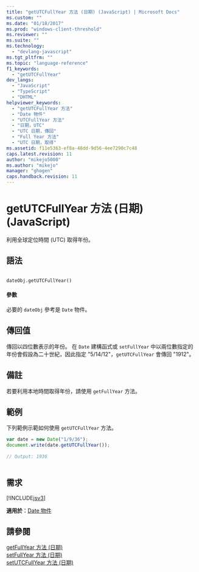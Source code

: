 ```yaml
---
title: "getUTCFullYear 方法 (日期) (JavaScript) | Microsoft Docs"
ms.custom: ""
ms.date: "01/18/2017"
ms.prod: "windows-client-threshold"
ms.reviewer: ""
ms.suite: ""
ms.technology: 
  - "devlang-javascript"
ms.tgt_pltfrm: ""
ms.topic: "language-reference"
f1_keywords: 
  - "getUTCFullYear"
dev_langs: 
  - "JavaScript"
  - "TypeScript"
  - "DHTML"
helpviewer_keywords: 
  - "getUTCFullYear 方法"
  - "Date 物件"
  - "UTCFullYear 方法"
  - "日期，UTC"
  - "UTC 日期，傳回"
  - "Full Year 方法"
  - "UTC 日期，取得"
ms.assetid: f11e5363-ef8a-48dd-9d56-4ee7290c7c48
caps.latest.revision: 11
author: "mikejo5000"
ms.author: "mikejo"
manager: "ghogen"
caps.handback.revision: 11
---
```

# getUTCFullYear 方法 (日期) (JavaScript)
利用全球定位時間 \(UTC\) 取得年份。  
  
## 語法  
  
```  
  
dateObj.getUTCFullYear()   
```  
  
#### 參數  
 必要的 `dateObj` 參考是 `Date` 物件。  
  
## 傳回值  
 傳回以四位數表示的年份。  在 `Date` 建構函式或 `setFullYear` 中以兩位數指定的年份會假設為二十世紀，因此指定 "5\/14\/12"，`getUTCFullYear` 會傳回 "1912"。  
  
## 備註  
 若要利用本地時間取得年份，請使用 `getFullYear` 方法。  
  
## 範例  
 下列範例示範如何使用 `getUTCFullYear` 方法。  
  
```javascript  
var date = new Date("1/9/36");  
document.write(date.getUTCFullYear());  
  
// Output: 1936  
  
```  
  
## 需求  
 [!INCLUDE[jsv3](../../javascript/reference/includes/jsv3-md.md)]  
  
 **適用於**：[Date 物件](../../javascript/reference/date-object-javascript.md)  
  
## 請參閱  
 [getFullYear 方法 \(日期\)](../../javascript/reference/getfullyear-method-date-javascript.md)   
 [setFullYear 方法 \(日期\)](../../javascript/reference/setfullyear-method-date-javascript.md)   
 [setUTCFullYear 方法 \(日期\)](../../javascript/reference/setutcfullyear-method-date-javascript.md)
